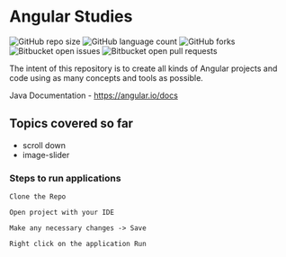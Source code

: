 # Angular Studies

![GitHub repo size](https://img.shields.io/github/repo-size/laiszig/angular_sandbox?style=for-the-badge)
![GitHub language count](https://img.shields.io/github/languages/count/laiszig/angular_sandbox?style=for-the-badge)
![GitHub forks](https://img.shields.io/github/forks/laiszig/angular_sandbox?style=for-the-badge)
![Bitbucket open issues](https://img.shields.io/bitbucket/issues/laiszig/angular_sandbox?style=for-the-badge)
![Bitbucket open pull requests](https://img.shields.io/bitbucket/pr-raw/laiszig/angular_sandbox?style=for-the-badge)

The intent of this repository is to create all kinds of Angular projects and code using as many concepts and tools as possible.

Java Documentation - https://angular.io/docs

## Topics covered so far
* scroll down
* image-slider

### Steps to run applications
```
Clone the Repo

Open project with your IDE

Make any necessary changes -> Save

Right click on the application Run
```
